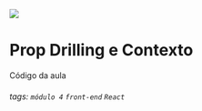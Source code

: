 ![](https://i.imgur.com/xG74tOh.png)

# Prop Drilling e Contexto

Código da aula

###### tags: `módulo 4` `front-end` `React`
